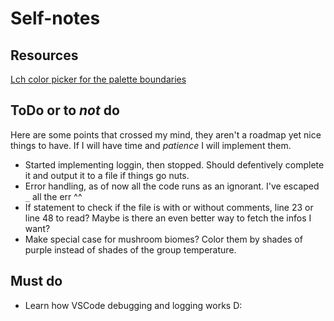 # Self-notes

## Resources
[Lch color picker for the palette boundaries](http://senritsuki.com/app/lch_color_picker/)

## ToDo or to *not* do

Here are some points that crossed my mind, they aren't a roadmap yet nice things to have. If I will have time and *patience* I will implement them.

* Started implementing loggin, then stopped. Should defentively complete it and output it to a file if things go nuts.
* Error handling, as of now all the code runs as an ignorant. I've escaped `_` all the err ^^
* If statement to check if the file is with or without comments, line 23 or line 48 to read? Maybe is there an even better way to fetch the infos I want?
* Make special case for mushroom biomes? Color them by shades of purple instead of shades of the group temperature.

## Must do

* Learn how VSCode debugging and logging works D: